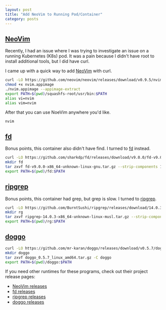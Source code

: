 ```yaml
---
layout: post
title: "Add NeoVim to Running Pod/Container"
category: posts
---
```


## [NeoVim][6]

Recently, I had an issue where I was trying to investigate an issue on a running Kubernetes (K8s) pod.
It was a pain because I didn't have root to install additional tools, but I did have curl.

I came up with a quick way to add [NeoVim][6] with curl.

```sh
curl -LO https://github.com/neovim/neovim/releases/download/v0.9.5/nvim.appimage
chmod +x nvim.appimage
./nvim.appimage --appimage-extract
export PATH=$(pwd)/squashfs-root/usr/bin:$PATH
alias vi=nvim
alias vim=nvim
```

After that you can use NoeVim anywhere you'd like.

```
nvim
```

## [fd][1]

Bonus points, this container also didn't have find. I turned to [fd][1] instead.

```sh
curl -LO https://github.com/sharkdp/fd/releases/download/v9.0.0/fd-v9.0.0-x86_64-unknown-linux-gnu.tar.gz
mkdir fd
tar zxvf fd-v9.0.0-x86_64-unknown-linux-gnu.tar.gz --strip-components 1 -C fd
export PATH=$(pwd)/fd:$PATH
```

## [ripgrep][5]

Bonus points, this container had grep, but grep is slow. I turned to [ripgrep][5].

```sh
curl -LO https://github.com/BurntSushi/ripgrep/releases/download/14.0.3/ripgrep-14.0.3-x86_64-unknown-linux-musl.tar.gz
mkdir rg
tar zxvf ripgrep-14.0.3-x86_64-unknown-linux-musl.tar.gz --strip-components 1 -C rg
export PATH=$(pwd)/rg:$PATH
```

## [doggo][7]

```sh
curl -LO https://github.com/mr-karan/doggo/releases/download/v0.5.7/doggo_0.5.7_linux_amd64.tar.gz
mkdir doggo
tar zxvf doggo_0.5.7_linux_amd64.tar.gz -C doggo
export PATH=$(pwd)/doggo:$PATH
```

If you need other runtimes for these programs, check out their project release pages:

- [NeoVim releases][3]
- [fd releases][2]
- [ripgrep releases][4]
- [doggo releases][8]

[1]: https://github.com/sharkdp/fd
[2]: https://github.com/sharkdp/fd/releases
[3]: https://github.com/neovim/neovim/releases
[4]: https://github.com/BurntSushi/ripgrep/releases
[5]: https://github.com/BurntSushi/ripgrep
[6]: https://neovim.io/
[7]: https://github.com/mr-karan/doggo
[8]: https://github.com/mr-karan/doggo/releases
